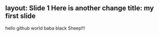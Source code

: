 layout: Slide 1
Here is another change
title: my first slide
----
hello github world
baba black Sheep!!!